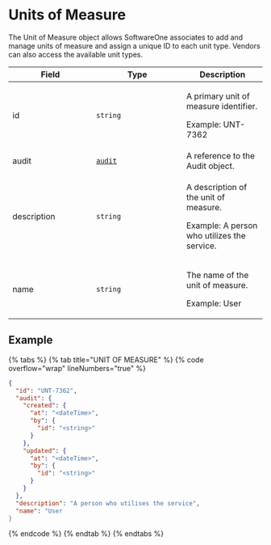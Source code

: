 # Units of Measure

The Unit of Measure object allows SoftwareOne associates to add and manage units of measure and assign a unique ID to each unit type. Vendors can also access the available unit types.

<table><thead><tr><th width="150">Field</th><th width="163">Type</th><th>Description</th></tr></thead><tbody><tr><td>id</td><td><code>string</code></td><td><p>A primary unit of measure identifier. </p><p>Example: UNT-7362</p></td></tr><tr><td>audit</td><td><a href="../../common-api-objects/audit.md"><code>audit</code></a></td><td>A reference to the Audit object.</td></tr><tr><td>description</td><td><code>string</code></td><td><p>A description of the unit of measure. </p><p>Example: A person who utilizes the service.</p></td></tr><tr><td>name</td><td><code>string</code></td><td><p>The name of the unit of measure. </p><p>Example: User</p></td></tr></tbody></table>

## Example

{% tabs %}
{% tab title="UNIT OF MEASURE" %}
{% code overflow="wrap" lineNumbers="true" %}
```json
{
  "id": "UNT-7362", 
  "audit": {
    "created": {
      "at": "<dateTime>",
      "by": {
        "id": "<string>"
      }
    },
    "updated": {
      "at": "<dateTime>",
      "by": {
        "id": "<string>"
      }
    }
  },
  "description": "A person who utilises the service",
  "name": "User
}
```
{% endcode %}
{% endtab %}
{% endtabs %}
